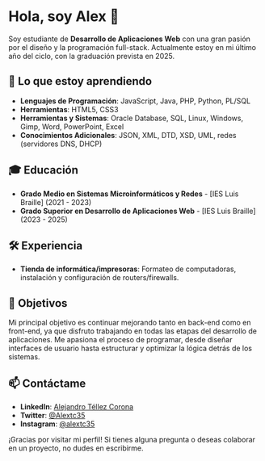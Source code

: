 # Hola, soy Alex 👋

Soy estudiante de **Desarrollo de Aplicaciones Web** con una gran pasión por el diseño y la programación full-stack. Actualmente estoy en mi último año del ciclo, con la graduación prevista en 2025.

## 🚀 Lo que estoy aprendiendo

- **Lenguajes de Programación**: JavaScript, Java, PHP, Python, PL/SQL
- **Herramientas**: HTML5, CSS3
- **Herramientas y Sistemas**: Oracle Database, SQL, Linux, Windows, Gimp, Word, PowerPoint, Excel
- **Conocimientos Adicionales**: JSON, XML, DTD, XSD, UML, redes (servidores DNS, DHCP)

## 🎓 Educación

- **Grado Medio en Sistemas Microinformáticos y Redes** - [IES Luis Braille] (2021 - 2023)
- **Grado Superior en Desarrollo de Aplicaciones Web** - [IES Luis Braille] (2023 - 2025)

## 🛠 Experiencia

- **Tienda de informática/impresoras**: Formateo de computadoras, instalación y configuración de routers/firewalls.

## 🎯 Objetivos

Mi principal objetivo es continuar mejorando tanto en back-end como en front-end, ya que disfruto trabajando en todas las etapas del desarrollo de aplicaciones. Me apasiona el proceso de programar, desde diseñar interfaces de usuario hasta estructurar y optimizar la lógica detrás de los sistemas.

## 📫 Contáctame

- **LinkedIn**: [Alejandro Téllez Corona](https://www.linkedin.com/in/alejandrotellezcorona/)
- **Twitter**: [@Alextc35](https://x.com/Alextc35)
- **Instagram**: [@alextc35](https://www.instagram.com/alextc35/)

¡Gracias por visitar mi perfil! Si tienes alguna pregunta o deseas colaborar en un proyecto, no dudes en escribirme.
